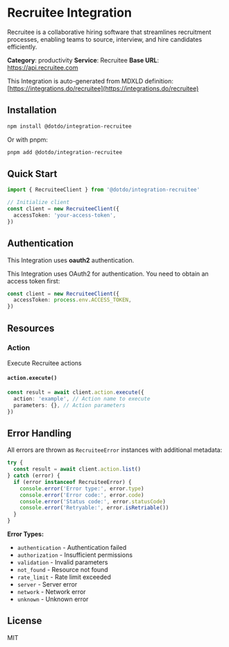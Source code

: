 # Recruitee Integration

Recruitee is a collaborative hiring software that streamlines recruitment processes, enabling teams to source, interview, and hire candidates efficiently.

**Category**: productivity
**Service**: Recruitee
**Base URL**: https://api.recruitee.com

This Integration is auto-generated from MDXLD definition: [https://integrations.do/recruitee](https://integrations.do/recruitee)

## Installation

```bash
npm install @dotdo/integration-recruitee
```

Or with pnpm:

```bash
pnpm add @dotdo/integration-recruitee
```

## Quick Start

```typescript
import { RecruiteeClient } from '@dotdo/integration-recruitee'

// Initialize client
const client = new RecruiteeClient({
  accessToken: 'your-access-token',
})
```

## Authentication

This Integration uses **oauth2** authentication.

This Integration uses OAuth2 for authentication. You need to obtain an access token first:

```typescript
const client = new RecruiteeClient({
  accessToken: process.env.ACCESS_TOKEN,
})
```

## Resources

### Action

Execute Recruitee actions

#### `action.execute()`

```typescript
const result = await client.action.execute({
  action: 'example', // Action name to execute
  parameters: {}, // Action parameters
})
```

## Error Handling

All errors are thrown as `RecruiteeError` instances with additional metadata:

```typescript
try {
  const result = await client.action.list()
} catch (error) {
  if (error instanceof RecruiteeError) {
    console.error('Error type:', error.type)
    console.error('Error code:', error.code)
    console.error('Status code:', error.statusCode)
    console.error('Retryable:', error.isRetriable())
  }
}
```

**Error Types:**

- `authentication` - Authentication failed
- `authorization` - Insufficient permissions
- `validation` - Invalid parameters
- `not_found` - Resource not found
- `rate_limit` - Rate limit exceeded
- `server` - Server error
- `network` - Network error
- `unknown` - Unknown error

## License

MIT
